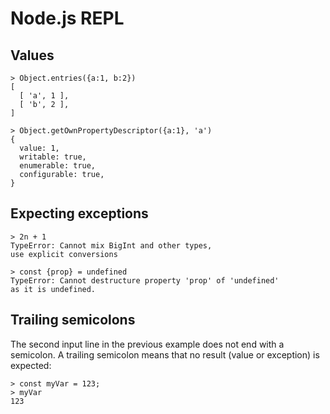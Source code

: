 # Node.js REPL

## Values

```node-repl
> Object.entries({a:1, b:2})
[
  [ 'a', 1 ],
  [ 'b', 2 ],
]

> Object.getOwnPropertyDescriptor({a:1}, 'a')
{
  value: 1,
  writable: true,
  enumerable: true,
  configurable: true,
}
```

## Expecting exceptions

```node-repl
> 2n + 1
TypeError: Cannot mix BigInt and other types,
use explicit conversions

> const {prop} = undefined
TypeError: Cannot destructure property 'prop' of 'undefined'
as it is undefined.
```

## Trailing semicolons

The second input line in the previous example does not end with a semicolon. A trailing semicolon means that no result (value or exception) is expected:

```node-repl
> const myVar = 123;
> myVar
123
```
